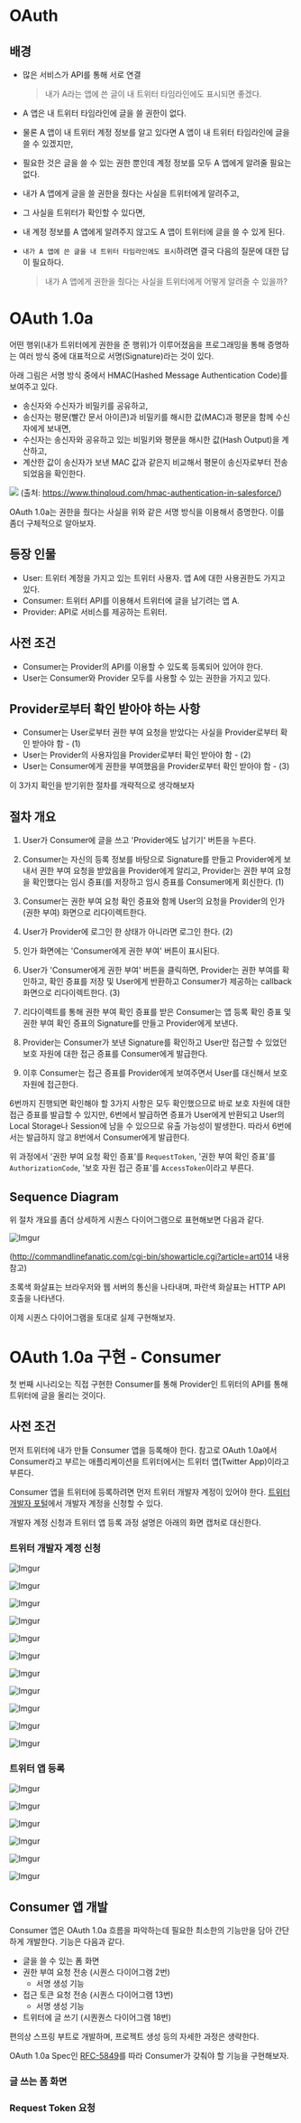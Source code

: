 # OAuth  

## 배경  

- 많은 서비스가 API를 통해 서로 연결  

  > 내가 A라는 앱에 쓴 글이 내 트위터 타임라인에도 표시되면 좋겠다.  

- A 앱은 내 트위터 타임라인에 글을 쓸 권한이 없다.  

- 물론 A 앱이 내 트위터 계정 정보를 알고 있다면 A 앱이 내 트위터 타임라인에 글을 쓸 수 있겠지만,  

- 필요한 것은 글을 쓸 수 있는 권한 뿐인데 계정 정보를 모두 A 앱에게 알려줄 필요는 없다.  

- 내가 A 앱에게 글을 쓸 권한을 줬다는 사실을 트위터에게 알려주고,  

- 그 사실을 트위터가 확인할 수 있다면,  

- 내 계정 정보를 A 앱에게 알려주지 않고도 A 앱이 트위터에 글을 쓸 수 있게 된다.  

- `내가 A 앱에 쓴 글을 내 트위터 타임라인에도 표시`하려면 결국 다음의 질문에 대한 답이 필요하다.  

  > 내가 A 앱에게 권한을 줬다는 사실을 트위터에게 어떻게 알려줄 수 있을까?  


# OAuth 1.0a  

어떤 행위(내가 트위터에게 권한을 준 행위)가 이루어졌음을 프로그래밍을 통해 증명하는 여러 방식 중에 대표적으로 서명(Signature)라는 것이 있다.

아래 그림은 서명 방식 중에서 HMAC(Hashed Message Authentication Code)를 보여주고 있다. 

- 송신자와 수신자가 비밀키를 공유하고, 
- 송신자는 평문(빨간 문서 아이콘)과 비밀키를 해시한 값(MAC)과 평문을 함께 수신자에게 보내면, 
- 수신자는 송신자와 공유하고 있는 비밀키와 평문을 해시한 값(Hash Output)을 계산하고, 
- 계산한 값이 송신자가 보낸 MAC 값과 같은지 비교해서 평문이 송신자로부터 전송되었음을 확인한다.
  
![](https://www.thinqloud.com/wp-content/uploads/2017/07/blog_banner_2-1.jpg)
(출처: https://www.thinqloud.com/hmac-authentication-in-salesforce/)  

OAuth 1.0a는 권한을 줬다는 사실을 위와 같은 서명 방식을 이용해서 증명한다. 이를 좀더 구체적으로 알아보자.  

## 등장 인물  

- User: 트위터 계정을 가지고 있는 트위터 사용자. 앱 A에 대한 사용권한도 가지고 있다.  
- Consumer: 트위터 API를 이용해서 트위터에 글을 남기려는 앱 A.  
- Provider: API로 서비스를 제공하는 트위터.  
  
## 사전 조건  
  
- Consumer는 Provider의 API를 이용할 수 있도록 등록되어 있어야 한다.
- User는 Consumer와 Provider 모두를 사용할 수 있는 권한을 가지고 있다.
  
## Provider로부터 확인 받아야 하는 사항  

- Consumer는 User로부터 권한 부여 요청을 받았다는 사실을 Provider로부터 확인 받아야 함 - (1)  
- User는 Provider의 사용자임을 Provider로부터 확인 받아야 함 - (2)  
- User는 Consumer에게 권한을 부여했음을 Provider로부터 확인 받아야 함 - (3)  

이 3가지 확인을 받기위한 절차를 개략적으로 생각해보자  
  
## 절차 개요  

1. User가 Consumer에 글을 쓰고 'Provider에도 남기기' 버튼을 누른다.  

1. Consumer는 자신의 등록 정보를 바탕으로 Signature를 만들고 Provider에게 보내서 권한 부여 요청을 받았음을 Provider에게 알리고, Provider는 권한 부여 요청을 확인했다는 임시 증표(를 저장하고 임시 증표를 Consumer에게 회신한다. (1)  

1. Consumer는 권한 부여 요청 확인 증표와 함께 User의 요청을 Provider의 인가(권한 부여) 화면으로 리다이렉트한다.  

1. User가 Provider에 로그인 한 상태가 아니라면 로그인 한다. (2)  

1. 인가 화면에는 'Consumer에게 권한 부여' 버튼이 표시된다.  

1. User가 'Consumer에게 권한 부여' 버튼을 클릭하면, Provider는 권한 부여를 확인하고, 확인 증표를 저장 및 User에게 반환하고 Consumer가 제공하는 callback 화면으로 리다이렉트한다. (3)  

1. 리다이렉트를 통해 권한 부여 확인 증표를 받은 Consumer는 앱 등록 확인 증표 및 권한 부여 확인 증표의 Signature를 만들고 Provider에게 보낸다.  

1. Provider는 Consumer가 보낸 Signature를 확인하고 User만 접근할 수 있었던 보호 자원에 대한 접근 증표를 Consumer에게 발급한다.  

1. 이후 Consumer는 접근 증표를 Provider에게 보여주면서 User를 대신해서 보호 자원에 접근한다.  

6번까지 진행되면 확인해야 할 3가지 사항은 모두 확인했으므로 바로 보호 자원에 대한 접근 증표를 발급할 수 있지만, 6번에서 발급하면 증표가 User에게 반환되고 User의 Local Storage나 Session에 남을 수 있으므로 유출 가능성이 발생한다. 따라서 6번에서는 발급하지 않고 8번에서 Consumer에게 발급한다.  

위 과정에서 '권한 부여 요청 확인 증표'를 `RequestToken`, '권한 부여 확인 증표'를 `AuthorizationCode`, '보호 자원 접근 증표'를 `AccessToken`이라고 부른다.  

## Sequence Diagram  

위 절차 개요를 좀더 상세하게 시퀀스 다이어그램으로 표현해보면 다음과 같다.  

![Imgur](https://i.imgur.com/jhqnHFp.png)  
  
(http://commandlinefanatic.com/cgi-bin/showarticle.cgi?article=art014 내용 참고)

초록색 화살표는 브라우저와 웹 서버의 통신을 나타내며, 파란색 화살표는 HTTP API 호출을 나타낸다.

이제 시퀀스 다이어그램을 토대로 실제 구현해보자.

# OAuth 1.0a 구현 - Consumer

첫 번째 시나리오는 직접 구현한 Consumer를 통해 Provider인 트위터의 API를 통해 트위터에 글을 올리는 것이다. 

## 사전 조건

먼저 트위터에 내가 만들 Consumer 앱을 등록해야 한다. 참고로 OAuth 1.0a에서 Consumer라고 부르는 애플리케이션을 트위터에서는 트위터 앱(Twitter App)이라고 부른다.

Consumer 앱을 트위터에 등록하려면 먼저 트위터 개발자 계정이 있어야 한다. [트위터 개발자 포털](https://developer.twitter.com/en/docs/basics/developer-portal/overview)에서 개발자 계정을 신청할 수 있다.

개발자 계정 신청과 트위터 앱 등록 과정 설명은 아래의 화면 캡처로 대신한다.

### 트위터 개발자 계정 신청
 
![Imgur](https://i.imgur.com/OiGrOKX.png)

![Imgur](https://i.imgur.com/Lp1vUPB.png)

![Imgur](https://i.imgur.com/R1NUNqg.png)

![Imgur](https://i.imgur.com/hV1K0xX.png)

![Imgur](https://i.imgur.com/csco9Qs.png)

![Imgur](https://i.imgur.com/J6ltjT6.png)

![Imgur](https://i.imgur.com/ZgGGlFB.png)

![Imgur](https://i.imgur.com/Ap50ZcF.png)

![Imgur](https://i.imgur.com/AXkdALv.png)

![Imgur](https://i.imgur.com/9QjOwMn.png)

![Imgur](https://i.imgur.com/EJKOIXN.png)

### 트위터 앱 등록

![Imgur](https://i.imgur.com/3DWV3GB.png)

![Imgur](https://i.imgur.com/85q36Jq.png)

![Imgur](https://i.imgur.com/ikYSSYN.png)

![Imgur](https://i.imgur.com/4OyDBKp.png)

![Imgur](https://i.imgur.com/P8CcCqg.png)

![Imgur](https://i.imgur.com/SYsQSMF.png)


## Consumer 앱 개발

Consumer 앱은 OAuth 1.0a 흐름을 파악하는데 필요한 최소한의 기능만을 담아 간단하게 개발한다. 기능은 다음과 같다.

- 글을 쓸 수 있는 폼 화면
- 권한 부여 요청 전송 (시퀀스 다이어그램 2번)
  - 서명 생성 기능
- 접근 토큰 요청 전송 (시퀀스 다이어그램 13번)
  - 서명 생성 기능
- 트위터에 글 쓰기 (시퀀퀀스 다이어그램 18번)

편의상 스프링 부트로 개발하며, 프로젝트 생성 등의 자세한 과정은 생략한다.

OAuth 1.0a Spec인 [RFC-5849](https://tools.ietf.org/html/rfc5849)를 따라 Consumer가 갖춰야 할 기능을 구현해보자.

### 글 쓰는 폼 화면

### Request Token 요청




